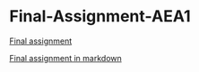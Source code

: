 # Final-Assignment-AEA1

[Final assignment](https://xavipg28.github.io/Final-Assignment-AEA1/ANR+386264+-+Final+Assignement+-+Applied+Economics+1.html)


[Final assignment in markdown](https://github.com/xavipg28/Final-Assignment-AEA1/blob/gh-pages/ANR%20386264%20-%20Final%20Assignement%20-%20Applied%20Economics%201.ipynb)
